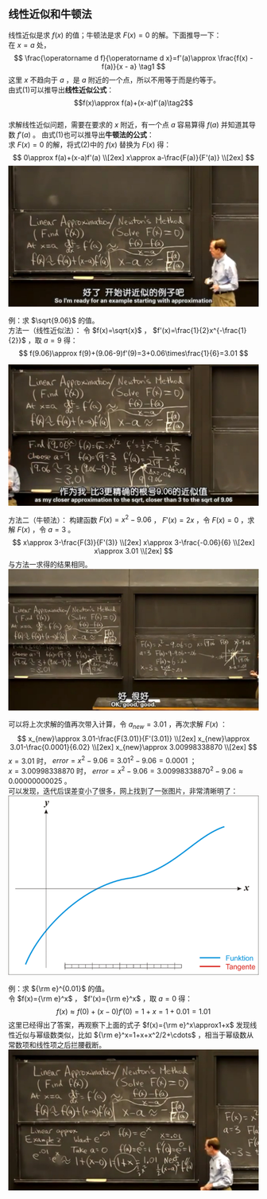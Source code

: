 ## 线性近似和牛顿法
线性近似是求 $f(x)$ 的值；牛顿法是求 $F(x)=0$ 的解。下面推导一下：  
在 $x=a$ 处，
$$
\frac{\operatorname d f}{\operatorname d x}=f'(a)\approx \frac{f(x) - f(a)}{x - a} \tag1
$$
这里 $x$ 不趋向于 $a$ ，是 $a$ 附近的一个点，所以不用等于而是约等于。  
由式(1)可以推导出**线性近似公式**：  
$$f(x)\approx f(a)+(x-a)f'(a)\tag2$$  
求解线性近似问题，需要在要求的 $x$ 附近，有一个点 $a$ 容易算得 $f(a)$ 并知道其导数 $f'(a)$ 。
由式(1)也可以推导出**牛顿法的公式**：  
求 $F(x)=0$ 的解，将式(2)中的 $f(x)$ 替换为 $F(x)$ 得：  
$$
0\approx f(a)+(x-a)f'(a) \\[2ex]
x\approx a-\frac{F(a)}{F'(a)} \\[2ex]
$$
![](attachments/13线性近似和牛顿法（2）.jpg)
  
例：求 $\sqrt{9.06}$ 的值。  
方法一（线性近似法）：
令 $f(x)=\sqrt{x}$ ， $f'(x)=\frac{1}{2}x^{-\frac{1}{2}}$ ，取 $a=9$ 得：  
$$
f(9.06)\approx f(9)+(9.06-9)f'(9)=3+0.06\times\frac{1}{6}=3.01
$$

![](attachments/13线性近似和牛顿法（3）.jpg)
  
方法二（牛顿法）：
构建函数 $F(x) = x^2-9.06$ ， $F'(x) = 2x$ ，令 $F(x) = 0$ ，求解 $F(x)$ ，令 $a=3$ 。  
$$
x\approx 3-\frac{F(3)}{F'(3)} \\[2ex]
x\approx 3-\frac{-0.06}{6} \\[2ex]
x\approx 3.01 \\[2ex]
$$
与方法一求得的结果相同。  
![](attachments/13线性近似和牛顿法（4）.jpg)
  
可以将上次求解的值再次带入计算，令 $a_{new}=3.01$ ，再次求解 $F(x)$ ：
$$
x_{new}\approx 3.01-\frac{F(3.01)}{F'(3.01)} \\[2ex]
x_{new}\approx 3.01-\frac{0.0001}{6.02} \\[2ex]
x_{new}\approx 3.00998338870 \\[2ex]
$$
$x=3.01$ 时， $error=x^2 - 9.06=3.01^2-9.06=0.0001$ ；  
$x=3.00998338870$ 时， $error=x^2 - 9.06=3.00998338870^2-9.06\approx0.00000000025$ 。  
可以发现，迭代后误差变小了很多，网上找到了一张图片，非常清晰明了：  
![](attachments/%E7%89%9B%E9%A1%BF%E6%B3%95.gif)
  
例：求 ${\rm e}^{0.01}$ 的值。  
令 $f(x)={\rm e}^x$ ， $f'(x)={\rm e}^x$ ，取 $a=0$ 得：  
$$
f(x)\approx f(0)+(x-0)f'(0)=1+x=1+0.01=1.01
$$
这里已经得出了答案，再观察下上面的式子 $f(x)={\rm e}^x\approx1+x$ 发现线性近似与幂级数类似，比如 ${\rm e}^x=1+x+x^2/2+\cdots$ ，相当于幂级数从常数项和线性项之后拦腰截断。  
![](attachments/13线性近似和牛顿法（8）.jpg)